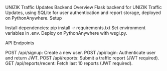 UNIZIK Traffic Updates Backend
Overview
Flask backend for UNIZIK Traffic Updates, using SQLite for user authentication and report storage, deployed on PythonAnywhere.
Setup

Install dependencies: pip install -r requirements.txt
Set environment variables in .env.
Deploy on PythonAnywhere with wsgi.py.

API Endpoints

POST /api/signup: Create a new user.
POST /api/login: Authenticate user and return JWT.
POST /api/reports: Submit a traffic report (JWT required).
GET /api/reports/recent: Fetch last 10 reports (JWT required).
